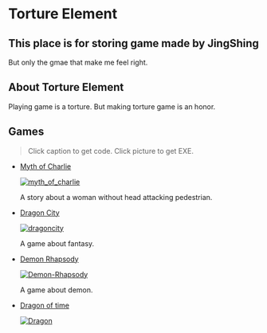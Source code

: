 # Torture Element
## This place is for storing game made by JingShing
But only the gmae that make me feel right.
## About Torture Element
Playing game is a torture. But making torture game is an honor.
## Games
> Click caption to get code. Click picture to get EXE.

* [Myth of Charlie](https://github.com/Torture-Element/Myth-of-Charlie)

  [![myth_of_charlie](https://img.itch.zone/aW1hZ2UvMTU2NjEzOS85NjM3OTU3LnBuZw==/347x500/m%2FUENI.png)](https://jingshing.itch.io/myth-of-charlie)
  
  A story about a woman without head attacking pedestrian.
* [Dragon City](https://github.com/Torture-Element/DragonCity)

  [![dragoncity](https://img.itch.zone/aW1hZ2UvMTYzNTU4Mi85ODcxMzg3LnBuZw==/347x500/25nNGS.png)](https://jingshing.itch.io/dragoncastle)

  A game about fantasy. 
* [Demon Rhapsody](https://github.com/Torture-Element/DemonRhapsody)

  [![Demon-Rhapsody](https://img.itch.zone/aW1hZ2UvMTY0OTgzNS85NzA2NjYyLnBuZw==/original/NCbvuR.png)](https://jingshing.itch.io/demonrhapsody)
  
  A game about demon.

* [Dragon of time](https://github.com/Torture-Element/DragonOfTime-ActionRPG)

  [![Dragon](https://user-images.githubusercontent.com/23427084/190965824-892bbed1-96a3-48d9-9a4a-5978e3f5ec1f.png)](https://jingshing.itch.io/dragonoftime)
